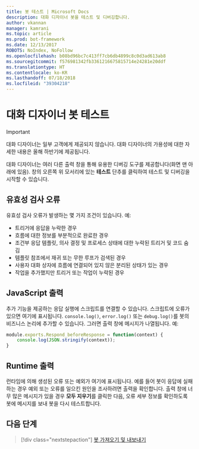 ```yaml
---
title: 봇 테스트 | Microsoft Docs
description: 대화 디자이너 봇을 테스트 및 디버깅합니다.
author: vkannan
manager: kamrani
ms.topic: article
ms.prod: bot-framework
ms.date: 12/13/2017
ROBOTS: NoIndex, NoFollow
ms.openlocfilehash: b08bd96bc7c413ff7cb6db4899c8c0d3ad613ab8
ms.sourcegitcommit: f576981342fb3361216675815714e24281e20ddf
ms.translationtype: HT
ms.contentlocale: ko-KR
ms.lasthandoff: 07/18/2018
ms.locfileid: "39304218"
---
```

# <a name="test-your-conversation-designer-bot"></a>대화 디자이너 봇 테스트
> [!IMPORTANT]
> 대화 디자이너는 일부 고객에게 제공되지 않습니다. 대화 디자이너의 가용성에 대한 자세한 내용은 올해 하반기에 제공됩니다.

대화 디자이너는 여러 다른 출력 창을 통해 유용한 디버깅 도구를 제공합니다(화면 맨 아래에 있음). 창의 오른쪽 위 모서리에 있는 **테스트** 단추를 클릭하여 테스트 및 디버깅을 시작할 수 있습니다. 

## <a name="validation-errors"></a>유효성 검사 오류
유효성 검사 오류가 발생하는 몇 가지 조건이 있습니다. 예:  
- 트리거에 응답을 누락한 경우 
- 흐름에 대한 정보를 부분적으로 완료한 경우
- 조건부 응답 템플릿, 의사 결정 및 프로세스 상태에 대한 누락된 트리거 및 코드 숨김
- 템플릿 참조에서 재귀 또는 무한 루프가 검색된 경우 
- 사용자 대화 상자에 흐름에 연결되어 있지 않은 분리된 상태가 있는 경우
- 작업을 추가했지만 트리거 또는 작업이 누락된 경우 


## <a name="javascript-output"></a>JavaScript 출력
추가 기능을 제공하는 응답 실행에 스크립트를 연결할 수 있습니다. 스크립트에 오류가 있으면 여기에 표시됩니다. `console.log()`, `error.log()` 또는 `debug.log()`를 봇의 비즈니스 논리에 추가할 수 있습니다. 그러면 출력 창에 메시지가 나열됩니다. 예: 

``` javascript
module.exports.Respond_beforeResponse = function(context) {
    console.log(JSON.stringify(context));
}
```

## <a name="runtime-output"></a>Runtime 출력
런타임에 의해 생성된 오류 또는 예외가 여기에 표시됩니다. 예를 들어 봇이 응답에 실패하는 경우 예외 또는 오류를 일으킨 원인을 조사하려면 출력을 확인합니다. 출력 창에 너무 많은 메시지가 있을 경우 **모두 지우기**를 클릭한 다음, 오류 세부 정보를 확인하도록 봇에 메시지를 보내 봇을 다시 테스트합니다. 

## <a name="next-step"></a>다음 단계
> [!div class="nextstepaction"]
> [봇 가져오기 및 내보내기](conversation-designer-export-import-bot.md)
